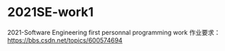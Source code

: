# 2021SE-work1
2021-Software Engineering first personnal programming work
作业要求：https://bbs.csdn.net/topics/600574694
